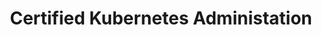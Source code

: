 ---
layout: list
title:  Certified Kubernetes Administation
slug:   certified-kubernetes-administation
menu: true
description: >
  Artículos relacionados con apuntes tomados en la formación de Udemy [Certified Kubernetes Administrator](https://www.udemy.com/course/certified-kubernetes-administrator-with-practice-tests/){:target="_blank"}
---